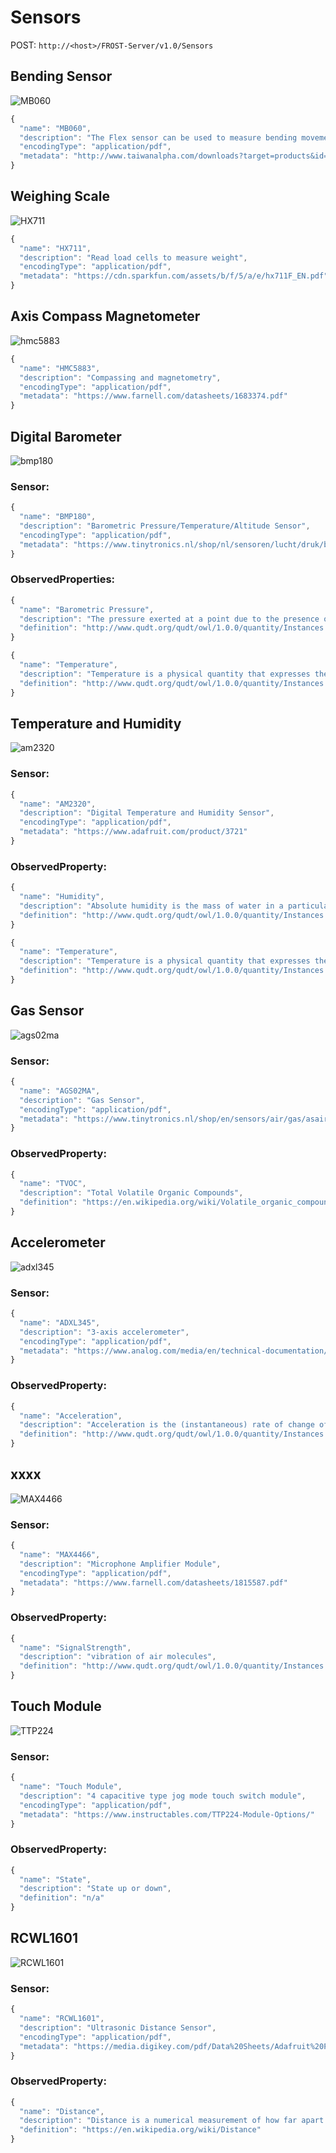 # Sensors

POST:
`http://<host>/FROST-Server/v1.0/Sensors`

## Bending Sensor

![MB060](res/MB060.png)

```javascript
{
  "name": "MB060",
  "description": "The Flex sensor can be used to measure bending movements",
  "encodingType": "application/pdf",
  "metadata": "http://www.taiwanalpha.com/downloads?target=products&id=22"
}
```

## Weighing Scale 
![HX711](res/HX711.png)

```javascript
{
  "name": "HX711",
  "description": "Read load cells to measure weight",
  "encodingType": "application/pdf",
  "metadata": "https://cdn.sparkfun.com/assets/b/f/5/a/e/hx711F_EN.pdf"
}
```

## Axis Compass Magnetometer  
![hmc5883](res/hmc5883.png)
```javascript
{
  "name": "HMC5883",
  "description": "Compassing and magnetometry",
  "encodingType": "application/pdf",
  "metadata": "https://www.farnell.com/datasheets/1683374.pdf"
}
```

## Digital Barometer  
![bmp180](res/bmp180.png)
### Sensor:
```javascript
{
  "name": "BMP180",
  "description": "Barometric Pressure/Temperature/Altitude Sensor",
  "encodingType": "application/pdf",
  "metadata": "https://www.tinytronics.nl/shop/nl/sensoren/lucht/druk/bmp180-digitale-barometer-druk-sensor-module"
}
```

### ObservedProperties:
```javascript
{
  "name": "Barometric Pressure",
  "description": "The pressure exerted at a point due to the presence of an atmosphere",
  "definition": "http://www.qudt.org/qudt/owl/1.0.0/quantity/Instances.html#AtmosphericPressure"
}
```

```javascript
{
  "name": "Temperature",
  "description": "Temperature is a physical quantity that expresses the degree of hotness or coldness of a substance",
  "definition": "http://www.qudt.org/qudt/owl/1.0.0/quantity/Instances.html#ThermodynamicTemperature"
}
```

## Temperature and Humidity  
![am2320](res/am2320.png)
### Sensor:
```javascript
{
  "name": "AM2320",
  "description": "Digital Temperature and Humidity Sensor",
  "encodingType": "application/pdf",
  "metadata": "https://www.adafruit.com/product/3721"
}
```

### ObservedProperty:
```javascript
{
  "name": "Humidity",
  "description": "Absolute humidity is the mass of water in a particular volume of air. It is a measure of the density of water vapor in an atmosphere",
  "definition": "http://www.qudt.org/qudt/owl/1.0.0/quantity/Instances.html#AbsoluteHumidity"
}
```
```javascript
{
  "name": "Temperature",
  "description": "Temperature is a physical quantity that expresses the degree of hotness or coldness of a substance",
  "definition": "http://www.qudt.org/qudt/owl/1.0.0/quantity/Instances.html#ThermodynamicTemperature"
}
```
## Gas Sensor 
![ags02ma](res/ags02ma.png)
### Sensor:
```javascript
{
  "name": "AGS02MA",
  "description": "Gas Sensor",
  "encodingType": "application/pdf",
  "metadata": "https://www.tinytronics.nl/shop/en/sensors/air/gas/asair-ags02ma-tvoc-gas-sensor"
}
```

### ObservedProperty:
```javascript
{
  "name": "TVOC",
  "description": "Total Volatile Organic Compounds",
  "definition": "https://en.wikipedia.org/wiki/Volatile_organic_compound"
}
```

## Accelerometer  
![adxl345](res/adxl345.png)
### Sensor:
```javascript
{
  "name": "ADXL345",
  "description": "3-axis accelerometer",
  "encodingType": "application/pdf",
  "metadata": "https://www.analog.com/media/en/technical-documentation/data-sheets/ADXL345.pdf"
}
```

### ObservedProperty:
```javascript
{
  "name": "Acceleration",
  "description": "Acceleration is the (instantaneous) rate of change of velocity",
  "definition": "http://www.qudt.org/qudt/owl/1.0.0/quantity/Instances.html#Acceleration"
}
```

## xxxx 
![MAX4466](res/MAX4466.png)
### Sensor:
```javascript
{
  "name": "MAX4466",
  "description": "Microphone Amplifier Module",
  "encodingType": "application/pdf",
  "metadata": "https://www.farnell.com/datasheets/1815587.pdf"
}
```

### ObservedProperty:
```javascript
{
  "name": "SignalStrength",
  "description": "vibration of air molecules",
  "definition": "http://www.qudt.org/qudt/owl/1.0.0/quantity/Instances.html#SignalStrength"
}
```

## Touch Module
![TTP224](res/TTP224.png)
### Sensor:
```javascript
{
  "name": "Touch Module",
  "description": "4 capacitive type jog mode touch switch module",
  "encodingType": "application/pdf",
  "metadata": "https://www.instructables.com/TTP224-Module-Options/"
}
```

### ObservedProperty:
```javascript
{
  "name": "State",
  "description": "State up or down",
  "definition": "n/a"
}
```

## RCWL1601 
![RCWL1601](res/RCWL1601.png)
### Sensor:
```javascript
{
  "name": "RCWL1601",
  "description": "Ultrasonic Distance Sensor",
  "encodingType": "application/pdf",
  "metadata": "https://media.digikey.com/pdf/Data%20Sheets/Adafruit%20PDFs/4007_Web.pdf"
}
```

### ObservedProperty:
```javascript
{
  "name": "Distance",
  "description": "Distance is a numerical measurement of how far apart objects or points are",
  "definition": "https://en.wikipedia.org/wiki/Distance"
}
```
